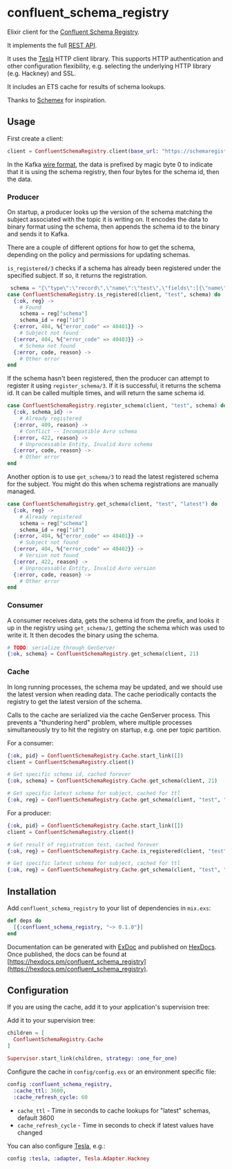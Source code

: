 # confluent_schema_registry

Elixir client for the [Confluent Schema Registry](https://www.confluent.io/confluent-schema-registry).

It implements the full [REST API](https://docs.confluent.io/current/schema-registry/develop/api.html).

It uses the [Tesla](https://github.com/teamon/tesla) HTTP client library.
This supports HTTP authentication and other configuration flexibility, e.g.
selecting the underlying HTTP library (e.g. Hackney) and SSL.

It includes an ETS cache for results of schema lookups.

Thanks to [Schemex](https://hex.pm/packages/schemex) for inspiration.

## Usage

First create a client:

```elixir
client = ConfluentSchemaRegistry.client(base_url: "https://schemaregistry.example.com:8081/")
```

In the Kafka [wire format](https://docs.confluent.io/current/schema-registry/serializer-formatter.html#wire-format),
the data is prefixed by magic byte 0 to indicate that it is using the schema
registry, then four bytes for the schema id, then the data.

### Producer

On startup, a producer looks up the version of the schema matching the
subject associated with the topic it is writing on. It encodes the data to
binary format using the schema, then appends the schema id to the binary and
sends it to Kafka.

There are a couple of different options for how to get the schema, depending
on the policy and permissions for updating schemas.

`is_registered/3` checks if a schema has already been registered under the
specified subject. If so, it returns the registration.

```elixir
 schema = "{\"type\":\"record\",\"name\":\"test\",\"fields\":[{\"name\":\"field1\",\"type\":\"string\"},{\"name\":\"field2\",\"type\":\"int\"}]}"
case ConfluentSchemaRegistry.is_registered(client, "test", schema) do
  {:ok, reg} ->
    # Found
    schema = reg["schema"]
    schema_id = reg["id"]
  {:error, 404, %{"error_code" => 40401}} ->
    # Subject not found
  {:error, 404, %{"error_code" => 40403}} ->
    # Schema not found
  {:error, code, reason} ->
    # Other error
end
```

If the schema hasn't been registered, then the producer can attempt to
register it using `register_schema/3`. If it is successful, it returns the
schema id. It can be called multiple times, and will return the same schema id.

```elixir
case ConfluentSchemaRegistry.register_schema(client, "test", schema) do
  {:ok, schema_id} ->
    # Already registered
  {:error, 409, reason} ->
    # Conflict -- Incompatible Avro schema
  {:error, 422, reason} ->
    # Unprocessable Entity, Invalid Avro schema
  {:error, code, reason} ->
    # Other error
end
```

Another option is to use `get_schema/3` to read the latest registered schema
for the subject. You might do this when schema registrations are manually managed.

```elixir
case ConfluentSchemaRegistry.get_schema(client, "test", "latest") do
  {:ok, reg} ->
    # Already registered
    schema = reg["schema"]
    schema_id = reg["id"]
  {:error, 404, %{"error_code" => 40401}} ->
    # Subject not found
  {:error, 404, %{"error_code" => 40402}} ->
    # Version not found
  {:error, 422, reason} ->
    # Unprocessable Entity, Invalid Avro version
  {:error, code, reason} ->
    # Other error
end
```

### Consumer

A consumer receives data, gets the schema id from the prefix, and looks it up
in the registry using `get_schema/1`, getting the schema which was used to write it.
It then decodes the binary using the schema.

```elixir
# TODO: serialize through GenServer
{:ok, schema} = ConfluentSchemaRegistry.get_schema(client, 21)
```

### Cache

In long running processes, the schema may be updated, and we should use the latest
version when reading data. The cache periodically contacts the registry to get
the latest version of the schema.

Calls to the cache are serialized via the cache GenServer process. This prevents
a "thundering herd" problem, where multiple processes simultaneously try to
hit the registry on startup, e.g. one per topic partition.

For a consumer:

```elixir
{:ok, pid} = ConfluentSchemaRegistry.Cache.start_link([])
client = ConfluentSchemaRegistry.client()

# Get specific schema id, cached forever
{:ok, schema} = ConfluentSchemaRegistry.Cache.get_schema(client, 21)

# Get specific latest schema for subject, cached for ttl
{:ok, reg} = ConfluentSchemaRegistry.Cache.get_schema(client, "test", "latest")
```

For a producer:

```elixir
{:ok, pid} = ConfluentSchemaRegistry.Cache.start_link([])
client = ConfluentSchemaRegistry.client()

# Get result of registration test, cached forever
{:ok, reg} = ConfluentSchemaRegistry.Cache.is_registered(client, "test", schema)

# Get specific latest schema for subject, cached for ttl
{:ok, reg} = ConfluentSchemaRegistry.Cache.get_schema(client, "test", "latest")
```

## Installation

Add `confluent_schema_registry` to your list of dependencies in `mix.exs`:

```elixir
def deps do
  [{:confluent_schema_registry, "~> 0.1.0"}]
end
```

Documentation can be generated with [ExDoc](https://github.com/elixir-lang/ex_doc)
and published on [HexDocs](https://hexdocs.pm). Once published, the docs can
be found at [https://hexdocs.pm/confluent_schema_registry](https://hexdocs.pm/confluent_schema_registry).


## Configuration

If you are using the cache, add it to your application's supervision tree:

Add it to your supervision tree:

```elixir
children = [
  ConfluentSchemaRegistry.Cache
]

Supervisor.start_link(children, strategy: :one_for_one)
```

Configure the cache in `config/config.exs` or an environment specific file:

```elixir
config :confluent_schema_registry,
  :cache_ttl: 3600,
  :cache_refresh_cycle: 60
```

* `cache_ttl` - Time in seconds to cache lookups for "latest" schemas, default 3600
* `cache_refresh_cycle` - Time in seconds to check if latest values have changed


You can also configure [Tesla](https://hexdocs.pm/tesla/readme.html), e.g.:

```elixir
config :tesla, :adapter, Tesla.Adapter.Hackney
```
